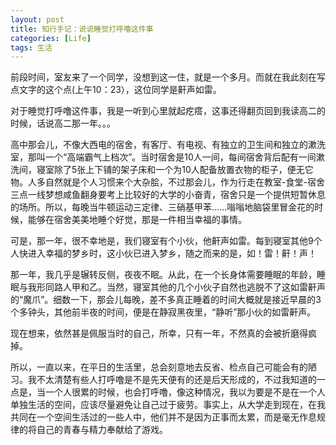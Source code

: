 ```yaml
---
layout: post
title: 知行手记：说说睡觉打呼噜这件事
categories: [Life]
tags: 生活
---
```


前段时间，室友来了一个同学，没想到这一住，就是一个多月。而就在我此刻在写点文字的这个点(上午10：23），这位同学是鼾声如雷。

对于睡觉打呼噜这件事，我是一听到心里就起疙瘩，这事还得翻页回到我读高二的时候，话说高二那一年。。。

高中那会儿，不像大西电的宿舍，有客厅、有电视、有独立的卫生间和独立的漱洗室，那叫一个“高端霸气上档次”。当时宿舍是10人一间，每间宿舍背后配有一间漱洗间，寝室除了5张上下铺的架子床和一个为10人配备放置衣物的柜子，便无它物。人多自然就是个人习惯来个大杂脍，不过那会儿，作为行走在教室-食堂-宿舍三点一线梦想咸鱼翻身要考上比较好的大学的小奋青，宿舍只是一个提供短暂休息的场所。所以，每晚当牛顿运动三定律、三硝基甲苯……嗡嗡地脑袋里冒金花的时候，能够在宿舍美美地睡个好觉，那是一件相当幸福的事情。

可是，那一年，很不幸地是，我们寝室有个小伙，他鼾声如雷。每到寝室其他9个人快进入幸福的梦乡时，这小伙已进入梦乡，随之而来的是，如！雷！鼾！声！

那一年，我几乎是辗转反侧，夜夜不眠。从此，在一个长身体需要睡眠的年龄，睡眠与我形同路人甲和乙。当然，寝室其他的几个小伙子自然也逃脱不了这如雷鼾声的“魔爪”。细数一下，那会儿每晚，差不多真正睡着的时间大概就是接近早晨的3个多钟头，其他前半夜的时间，便是在静寂黑夜里，“静听”那小伙的如雷鼾声。

现在想来，依然甚是佩服当时的自己，所幸，只有一年，不然真的会被折磨得疯掉。

所以，一直以来，在平日的生活里，总会刻意地去反省、检点自己可能会有的陋习。我不太清楚有些人打呼噜是不是先天便有的还是后天形成的，不过我知道的一点是，当一个人很累的时候，也会打呼噜，像这种情况，我以为要是不是在一个人单独生活的空间，应该尽量避免让自己过于疲劳。事实上，从大学走到现在，在我共同在一个空间生活过的一些人中，他们并不是因为正事而太累，而是毫无作息规律的将自己的青春与精力奉献给了游戏。